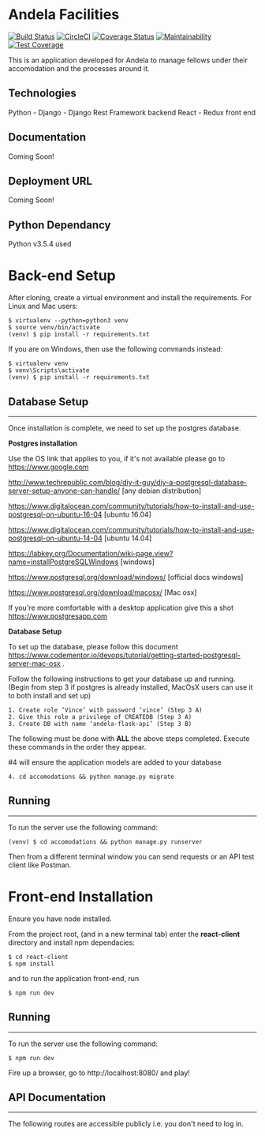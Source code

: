 # Andela Facilities

[![Build Status](https://travis-ci.org/VincentHokie/andela-facilities.svg?branch=develop)](https://travis-ci.org/VincentHokie/andela-facilities)
[![CircleCI](https://circleci.com/gh/VincentHokie/andela-facilities/tree/develop.svg?style=svg)](https://circleci.com/gh/VincentHokie/andela-facilities/tree/develop)
[![Coverage Status](https://coveralls.io/repos/github/VincentHokie/andela-facilities/badge.svg?branch=develop)](https://coveralls.io/github/VincentHokie/andela-facilities?branch=develop)
[![Maintainability](https://api.codeclimate.com/v1/badges/a5f37d2b7a0318dfd631/maintainability)](https://codeclimate.com/github/VincentHokie/andela-facilities/maintainability)
[![Test Coverage](https://api.codeclimate.com/v1/badges/a5f37d2b7a0318dfd631/test_coverage)](https://codeclimate.com/github/VincentHokie/andela-facilities/test_coverage)

This is an application developed for Andela to manage fellows under their accomodation and the processes around it.

Technologies
--------------------
Python - Django - Django Rest Framework backend
React - Redux front end


Documentation
--------------------

Coming Soon!


Deployment URL
--------------------

Coming Soon!


Python Dependancy
--------------------

Python v3.5.4 used


# Back-end Setup


After cloning, create a virtual environment and install the requirements. For Linux and Mac users:

    $ virtualenv --python=python3 venv
    $ source venv/bin/activate
    (venv) $ pip install -r requirements.txt

If you are on Windows, then use the following commands instead:

    $ virtualenv venv
    $ venv\Scripts\activate
    (venv) $ pip install -r requirements.txt
    
## Database Setup
------------

Once installation is complete, we need to set up the postgres database.

**Postgres installation**

Use the OS link that applies to you, if it's not available please go to https://www.google.com

http://www.techrepublic.com/blog/diy-it-guy/diy-a-postgresql-database-server-setup-anyone-can-handle/ [any debian distribution]

https://www.digitalocean.com/community/tutorials/how-to-install-and-use-postgresql-on-ubuntu-16-04 [ubuntu 16.04]

https://www.digitalocean.com/community/tutorials/how-to-install-and-use-postgresql-on-ubuntu-14-04 [ubuntu 14.04]

https://labkey.org/Documentation/wiki-page.view?name=installPostgreSQLWindows [windows]

https://www.postgresql.org/download/windows/ [official docs windows]

https://www.postgresql.org/download/macosx/ [Mac osx]

If you're more comfortable with a desktop application give this a shot https://www.postgresapp.com

**Database Setup**

To set up the database, please follow this document https://www.codementor.io/devops/tutorial/getting-started-postgresql-server-mac-osx . 

Follow the following instructions to get your database up and running. (Begin from step 3 if postgres is already installed, MacOsX users can use it to both install and set up)

    1. Create role ‘Vince’ with password ‘vince’ (Step 3 A)
    2. Give this role a privilege of CREATEDB (Step 3 A)
    3. Create DB with name ‘andela-flask-api’ (Step 3 B)

The following must be done with **ALL** the above steps completed.
Execute these commands in the order they appear.

\#4 will ensure the application models are added to your database

    4. cd accomodations && python manage.py migrate


## Running
-------

To run the server use the following command:

    (venv) $ cd accomodations && python manage.py runserver

Then from a different terminal window you can send requests or an API test client like Postman.


# Front-end Installation

Ensure you have node installed.

From the project root, (and in a new terminal tab) enter the **react-client** directory and install npm dependacies:

    $ cd react-client
    $ npm install

and to run the application front-end, run

    $ npm run dev


## Running
-----------------

To run the server use the following command:

    $ npm run dev

Fire up a browser, go to http://localhost:8080/ and play!


## API Documentation
-----------------

The following routes are accessible publicly i.e. you don't need to log in.

